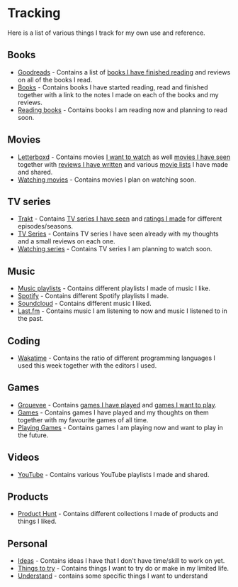 # Tracking
Here is a list of various things I track for my own use and reference.

## Books
- [Goodreads](https://www.goodreads.com/user/show/15768482-nikita-voloboev) - Contains a list of [books I have finished reading](https://www.goodreads.com/review/list/15768482?shelf=read) and reviews on all of the books I read.
- [Books](../books/Books.md) - Contains books I have started reading, read and finished together with a link to the notes I made on each of the books and my reviews.
- [Reading books](https://trello.com/b/MOrnm2aN) - Contains books I am reading now and planning to read soon.

## Movies
- [Letterboxd](https://letterboxd.com/NikitaVoloboev/) - Contains movies [I want to watch](https://letterboxd.com/nikitavoloboev/watchlist/) as well [movies I have seen](https://letterboxd.com/nikitavoloboev/films/) together with [reviews I have written](https://letterboxd.com/nikitavoloboev/films/reviews/by/added/) and various [movie lists](https://letterboxd.com/nikitavoloboev/lists/) I have made and shared.
- [Watching movies](https://trello.com/b/jFaHJFow) - Contains movies I plan on watching soon.

## TV series
- [Trakt](https://trakt.tv/users/nikivi) - Contains [TV series I have seen](https://trakt.tv/users/nikivi/history) and [ratings I made](https://trakt.tv/users/nikivi/ratings) for different episodes/seasons.
- [TV Series](../tv-series/tv-series.md) - Contains TV series I have seen already with my thoughts and a small reviews on each one.
- [Watching series](https://trello.com/b/iUtT6wmu) - Contains TV series I am planning to watch soon.

## Music
- [Music playlists](../music/music-plays.md) - Contains different playlists I made of music I like.
- [Spotify](https://open.spotify.com/user/nikitavoloboev) - Contains different Spotify playlists I made.
- [Soundcloud](https://soundcloud.com/nikitavoloboev) - Contains different music I liked.
- [Last.fm](https://www.last.fm/user/playfullyExist) - Contains music I am listening to now and music I listened to in the past.

## Coding
- [Wakatime](https://wakatime.com/@nikivi) - Contains the ratio of different programming languages I used this week together with the editors I used.

## Games
- [Grouevee](https://www.grouvee.com/user/nikivi/) - Contains [games I have played](https://www.grouvee.com/user/nikivi/shelves/12649-played/?num=25) and [games I want to play](https://www.grouvee.com/user/nikivi/shelves/12652-wish-list/?num=25).
- [Games](../games/Games.md) - Contains games I have played and my thoughts on them together with my favourite games of all time.
- [Playing Games](https://trello.com/b/EekGabpj) - Contains games I am playing now and want to play in the future.

## Videos
- [YouTube](https://www.youtube.com/channel/UCEKqrUfr_FMKIO9XSJS4vDw/playlists) - Contains various YouTube playlists I made and shared.

## Products
- [Product Hunt](https://www.producthunt.com/@nikitavoloboev/collections) - Contains different collections I made of products and things I liked.

## Personal
- [Ideas](https://trello.com/b/alB1ryRP) - Contains ideas I have that I don't have time/skill to work on yet.
- [Things to try](https://trello.com/b/tkaqFKYa) - Contains things I want to try do or make in my limited life.
- [Understand](https://trello.com/b/oPkSf1xL) - contains some specific things I want to understand 